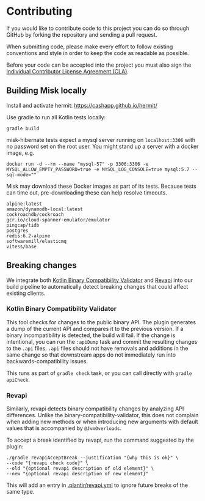 # Contributing

If you would like to contribute code to this project you can do so through GitHub by
forking the repository and sending a pull request.

When submitting code, please make every effort to follow existing conventions
and style in order to keep the code as readable as possible.

Before your code can be accepted into the project you must also sign the
[Individual Contributor License Agreement (CLA)][1].

## Building Misk locally

Install and activate hermit: https://cashapp.github.io/hermit/

Use gradle to run all Kotlin tests locally:

```shell
gradle build
```

misk-hibernate tests expect a mysql server running on `localhost:3306` with no password set on
the root user. You might stand up a server with a docker image, e.g.

```shell
docker run -d --rm --name "mysql-57" -p 3306:3306 -e MYSQL_ALLOW_EMPTY_PASSWORD=true -e MYSQL_LOG_CONSOLE=true mysql:5.7 --sql-mode=""
```

Misk may download these Docker images as part of its tests. Because tests can time out, pre-downloading these can help resolve timeouts.

```
alpine:latest
amazon/dynamodb-local:latest
cockroachdb/cockroach
gcr.io/cloud-spanner-emulator/emulator
pingcap/tidb
postgres
redis:6.2-alpine
softwaremill/elasticmq
vitess/base
```

## Breaking changes

We integrate both [Kotlin Binary Compatibility Validator][2] and [Revapi][3] into our build 
pipeline to automatically detect breaking changes that could affect existing clients.

### Kotlin Binary Compatibility Validator
This tool checks for changes to the public binary API. The plugin generates a dump of the
current API and compares it to the previous version. If a binary incompatibility is detected, 
the build will fail. If the change is intentional, you can run the `:apiDump` task and commit 
the resulting changes to the `.api` files. `.api` files should not have removals and additions 
in the same change so that downstream apps do not immediately run into backwards-compatibility 
issues.

This runs as part of `gradle check` task, or you can call directly with `gradle apiCheck`.

### Revapi
Similarly, revapi detects binary compatibility changes by analyzing API differences. Unlike the 
binary-compatibility-validator, this does not complain when adding new methods or when 
introducing new arguments with default values that is accompanied by `@JvmOverloads`.

To accept a break identified by revapi, run the command suggested by the plugin:
```shell
./gradle revapiAcceptBreak --justification "{why this is ok}" \
--code "{revapi check code}" \
--old "{optional revapi description of old element}" \
--new "{optional revapi description of new element}"
```
This will add an entry in [.plantir/revapi.yml](.palantir/revapi.yml) to ignore future breaks of the same type.

 [1]: https://spreadsheets.google.com/spreadsheet/viewform?formkey=dDViT2xzUHAwRkI3X3k5Z0lQM091OGc6MQ&ndplr=1
 [2]: https://github.com/Kotlin/binary-compatibility-validator
 [3]: https://github.com/palantir/gradle-revapi
